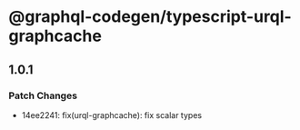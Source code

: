 # @graphql-codegen/typescript-urql-graphcache

## 1.0.1

### Patch Changes

- 14ee2241: fix(urql-graphcache): fix scalar types

